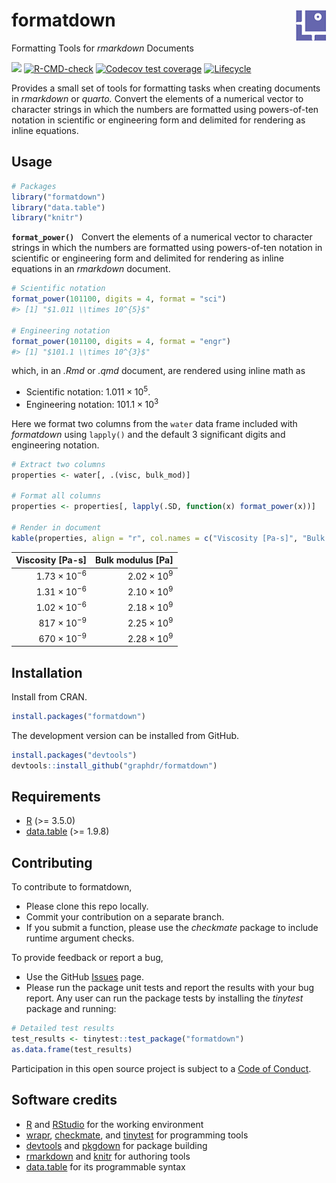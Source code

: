 
<!-- Edit README.Rmd (not README.md) -->

# formatdown <img src="man/figures/logo.png" align="right">

Formatting Tools for *rmarkdown* Documents

<!-- badges: start -->

[![](https://www.r-pkg.org/badges/version/formatdown)](https://cran.r-project.org/package=formatdown)
[![R-CMD-check](https://github.com/graphdr/formatdown/actions/workflows/check-standard.yaml/badge.svg)](https://github.com/graphdr/formatdown/actions/workflows/check-standard.yaml)
[![Codecov test
coverage](https://codecov.io/gh/graphdr/formatdown/branch/main/graph/badge.svg)](https://app.codecov.io/gh/graphdr/formatdown?branch=main)
[![Lifecycle](https://img.shields.io/badge/lifecycle-experimental-orange.svg)](https://lifecycle.r-lib.org/articles/stages.html#experimental)
<!-- badges: end -->

Provides a small set of tools for formatting tasks when creating
documents in *rmarkdown* or *quarto.* Convert the elements of a
numerical vector to character strings in which the numbers are formatted
using powers-of-ten notation in scientific or engineering form and
delimited for rendering as inline equations.

## Usage

``` r
# Packages
library("formatdown")
library("data.table")
library("knitr")
```

**`format_power()`**   Convert the elements of a numerical vector to
character strings in which the numbers are formatted using powers-of-ten
notation in scientific or engineering form and delimited for rendering
as inline equations in an *rmarkdown* document.

``` r
# Scientific notation
format_power(101100, digits = 4, format = "sci")
#> [1] "$1.011 \\times 10^{5}$"

# Engineering notation
format_power(101100, digits = 4, format = "engr")
#> [1] "$101.1 \\times 10^{3}$"
```

which, in an *.Rmd* or *.qmd* document, are rendered using inline math
as

- Scientific notation: $1.011 \times 10^{5}$.
- Engineering notation: $101.1 \times 10^{3}$

Here we format two columns from the `water` data frame included with
*formatdown* using `lapply()` and the default 3 significant digits and
engineering notation.

``` r
# Extract two columns
properties <- water[, .(visc, bulk_mod)]

# Format all columns
properties <- properties[, lapply(.SD, function(x) format_power(x))]

# Render in document
kable(properties, align = "r", col.names = c("Viscosity [Pa-s]", "Bulk modulus [Pa]"))
```

|    Viscosity \[Pa-s\] |  Bulk modulus \[Pa\] |
|----------------------:|---------------------:|
| $1.73 \times 10^{-6}$ | $2.02 \times 10^{9}$ |
| $1.31 \times 10^{-6}$ | $2.10 \times 10^{9}$ |
| $1.02 \times 10^{-6}$ | $2.18 \times 10^{9}$ |
|  $817 \times 10^{-9}$ | $2.25 \times 10^{9}$ |
|  $670 \times 10^{-9}$ | $2.28 \times 10^{9}$ |

## Installation

Install from CRAN.

``` r
install.packages("formatdown")
```

The development version can be installed from GitHub.

``` r
install.packages("devtools")
devtools::install_github("graphdr/formatdown")
```

## Requirements

- <a href="https://www.r-project.org/" target="_blank">R</a> (\>= 3.5.0)
- <a href="https://rdatatable.gitlab.io/data.table/"
  target="_blank">data.table</a> (\>= 1.9.8)

## Contributing

To contribute to formatdown,

- Please clone this repo locally.  
- Commit your contribution on a separate branch.
- If you submit a function, please use the *checkmate* package to
  include runtime argument checks.

To provide feedback or report a bug,

- Use the GitHub <a href="https://github.com/graphdr/formatdown/issues">
  Issues</a> page.
- Please run the package unit tests and report the results with your bug
  report. Any user can run the package tests by installing the
  *tinytest* package and running:

``` r
# Detailed test results
test_results <- tinytest::test_package("formatdown")
as.data.frame(test_results)
```

Participation in this open source project is subject to a [Code of
Conduct](https://graphdr.github.io/formatdown/CONDUCT.html).

## Software credits

- [R](https://www.r-project.org/) and [RStudio](https://posit.co/) for
  the working environment
- [wrapr](https://CRAN.R-project.org/package=wrapr),
  [checkmate](https://CRAN.R-project.org/package=checkmate), and
  [tinytest](https://CRAN.R-project.org/package=tinytest) for
  programming tools
- [devtools](https://CRAN.R-project.org/package=devtools) and
  [pkgdown](https://CRAN.R-project.org/package=pkgdown) for package
  building
- [rmarkdown](https://CRAN.R-project.org/package=rmarkdown) and
  [knitr](https://CRAN.R-project.org/package=knitr) for authoring tools
- [data.table](https://CRAN.R-project.org/package=data.table) for its
  programmable syntax
